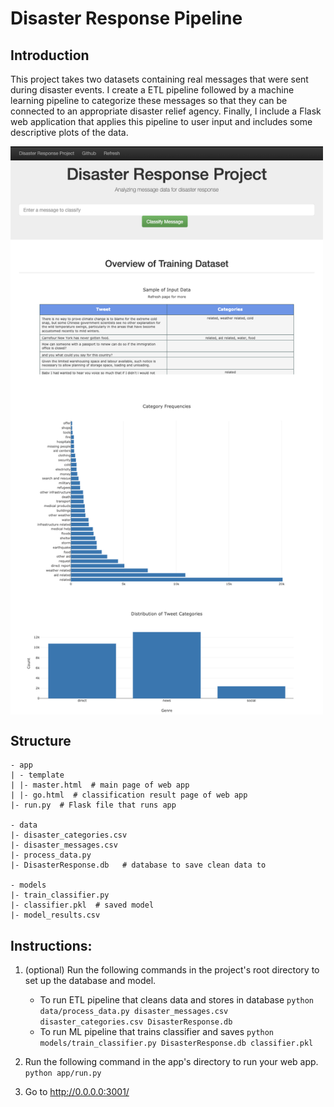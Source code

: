 # Disaster Response Pipeline

## Introduction
This project takes two datasets containing real messages that were sent during disaster events. I create a ETL pipeline followed by a machine learning pipeline to categorize these messages so that they can be connected to an appropriate disaster relief agency. Finally, I include a Flask web application that applies this pipeline to user input and includes some descriptive plots of the data. 

<img src="https://github.com/alanjeffares/data-science-nanodegree/blob/master/disaster-response-pipeline/app_screenshot.png"  width="500" align="middle">

## Structure 
```
- app
| - template
| |- master.html  # main page of web app
| |- go.html  # classification result page of web app
|- run.py  # Flask file that runs app

- data
|- disaster_categories.csv  
|- disaster_messages.csv  
|- process_data.py
|- DisasterResponse.db   # database to save clean data to

- models
|- train_classifier.py
|- classifier.pkl  # saved model 
|- model_results.csv
```

## Instructions:
1. (optional) Run the following commands in the project's root directory to set up the database and model.

    - To run ETL pipeline that cleans data and stores in database
        `python data/process_data.py disaster_messages.csv disaster_categories.csv DisasterResponse.db`
    - To run ML pipeline that trains classifier and saves
        `python models/train_classifier.py DisasterResponse.db classifier.pkl`

2. Run the following command in the app's directory to run your web app.
    `python app/run.py`

3. Go to http://0.0.0.0:3001/
